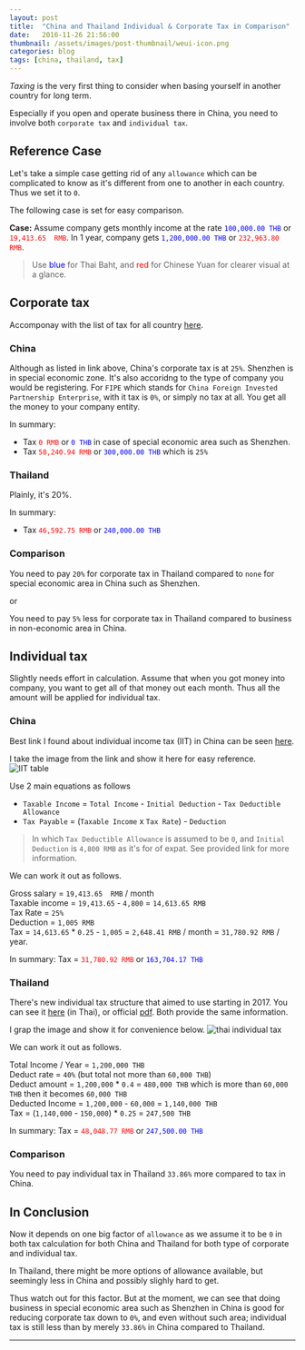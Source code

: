 ```yaml
---
layout: post
title:  "China and Thailand Individual & Corporate Tax in Comparison"
date:   2016-11-26 21:56:00
thumbnail: /assets/images/post-thumbnail/weui-icon.png
categories: blog
tags: [china, thailand, tax]
---
```


*Taxing* is the very first thing to consider when basing yourself in another country for long term.

Especially if you open and operate business there in China, you need to involve both `corporate tax` and `individual tax`.

## Reference Case

Let's take a simple case getting rid of any `allowance` which can be complicated to know as it's different from one to another in each country. Thus we set it to `0`.

The following case is set for easy comparison.

**Case:** Assume company gets monthly income at the rate <span style="color: blue;">`100,000.00 THB`</span> or <span style="color: red;">`19,413.65  RMB`</span>. In 1 year, company gets <span style="color: blue;">`1,200,000.00 THB`</span> or <span style="color: red;">`232,963.80 RMB`</span>.

> Use <span style="color: blue;">blue</span> for Thai Baht, and <span style="color: red;">red</span> for Chinese Yuan for clearer visual at a glance.


## Corporate tax

Accomponay with the list of tax for all country [here](https://en.wikipedia.org/wiki/List_of_countries_by_tax_rates).

### China

Although as listed in link above, China's corporate tax is at `25%`. Shenzhen is in special economic zone. It's also accoridng to the type of company you would be registering. For `FIPE` which stands for `China Foreign Invested Partnership Enterprise`, with it tax is `0%`, or simply no tax at all. You get all the money to your company entity.

In summary:  

* Tax <span style="color: red;">`0 RMB`</span> or <span style="color: blue;">`0 THB`</span> in case of special economic area such as Shenzhen.
* Tax <span style="color: red;">`58,240.94 RMB`</span> or <span style="color: blue;">`300,000.00 THB`</span> which is `25%`

### Thailand

Plainly, it's 20%.

In summary:  

* Tax <span style="color: red;">`46,592.75 RMB`</span> or <span style="color: blue;">`240,000.00 THB`</span>

### Comparison

You need to pay `20%` for corporate tax in Thailand compared to `none` for special economic area in China such as Shenzhen.

or

You need to pay `5%` less for corporate tax in Thailand compared to business in non-economic area in China.

## Individual tax

Slightly needs effort in calculation. Assume that when you got money into company, you want to get all of that money out each month. Thus all the amount will be applied for individual tax.

### China

Best link I found about individual income tax (IIT) in China can be seen [here](http://www.shanghaihalfpat.com/income-tax-for-foreigners-in-china/).

I take the image from the link and show it here for easy reference.
![IIT table](http://www.shanghaihalfpat.com/wp-content/uploads/2012/06/Screen-shot-2012-06-19-at-PM-03.29.34.png)

Use 2 main equations as follows

* `Taxable Income` = `Total Income` - `Initial Deduction` - `Tax Deductible Allowance`
* `Tax Payable` = (`Taxable Income` x `Tax Rate`) - `Deduction`

> In which `Tax Deductible Allowance` is assumed to be `0`, and `Initial Deduction` is `4,800 RMB` as it's for of expat. See provided link for more information.

We can work it out as follows.

Gross salary = `19,413.65  RMB` / month  
Taxable income = `19,413.65` - `4,800` = `14,613.65 RMB`  
Tax Rate = `25%`  
Deduction = `1,005 RMB`  
Tax = `14,613.65` * `0.25` - `1,005` = `2,648.41 RMB` / month = `31,780.92 RMB` / year.

In summary: Tax = <span style="color: red;">`31,780.92 RMB`</span> or <span style="color: blue;">`163,704.17 THB`</span>

### Thailand

There's new individual tax structure that aimed to use starting in 2017. You can see it [here](http://money.kapook.com/view146451.html) (in Thai), or official [pdf](http://www.rd.go.th/publish/fileadmin/user_upload/news/news15_2559.pdf). Both provide the same information.

I grap the image and show it for convenience below.
![thai individual tax](http://img.kapook.com/u/2016/supparat/Infographic_2016/info-Vat2560-600.jpg)

We can work it out as follows.

Total Income / Year = `1,200,000 THB`  
Deduct rate = `40%` (but total not more than `60,000 THB`)  
Deduct amount = `1,200,000` * `0.4` = `480,000 THB` which is more than `60,000 THB` then it becomes `60,000 THB`  
Deducted Income = `1,200,000` - `60,000` = `1,140,000 THB`  
Tax = (`1,140,000` - `150,000`) * `0.25` = `247,500 THB`

In summary: Tax = <span style="color: red;">`48,048.77 RMB`</span> or <span style="color: blue;">`247,500.00 THB`</span>

### Comparison

You need to pay individual tax in Thailand `33.86%` more compared to tax in China. 

## In Conclusion

Now it depends on one big factor of `allowance` as we assume it to be `0` in both tax calculation for both China and Thailand for both type of corporate and individual tax.

In Thailand, there might be more options of allowance available, but seemingly less in China and possibly slighly hard to get.

Thus watch out for this factor. But at the moment, we can see that doing business in special economic area such as Shenzhen in China is good for reducing corporate tax down to `0%`, and even without such area; individual tax is still less than by merely `33.86%` in China compared to Thailand.

___